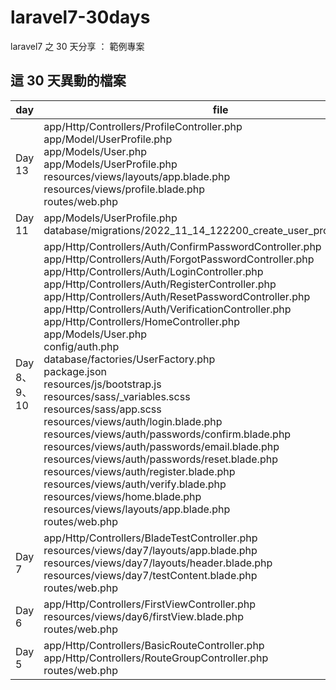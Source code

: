 # laravel7-30days
laravel7 之 30 天分享 ： 範例專案


## 這 30 天異動的檔案

| day  | file              |
|-----------|------------------|
| Day 13 | app/Http/Controllers/ProfileController.php <br> app/Model/UserProfile.php <br> app/Models/User.php <br> app/Models/UserProfile.php <br> resources/views/layouts/app.blade.php <br> resources/views/profile.blade.php <br> routes/web.php |
| Day 11 | app/Models/UserProfile.php <br> database/migrations/2022_11_14_122200_create_user_profiles_table.php <br> |
| Day 8、9、10 | app/Http/Controllers/Auth/ConfirmPasswordController.php <br> app/Http/Controllers/Auth/ForgotPasswordController.php <br> app/Http/Controllers/Auth/LoginController.php <br> app/Http/Controllers/Auth/RegisterController.php <br> app/Http/Controllers/Auth/ResetPasswordController.php <br> app/Http/Controllers/Auth/VerificationController.php <br> app/Http/Controllers/HomeController.php <br> app/Models/User.php <br> config/auth.php <br> database/factories/UserFactory.php <br> package.json <br> resources/js/bootstrap.js <br> resources/sass/_variables.scss <br> resources/sass/app.scss <br> resources/views/auth/login.blade.php <br> resources/views/auth/passwords/confirm.blade.php <br> resources/views/auth/passwords/email.blade.php <br> resources/views/auth/passwords/reset.blade.php <br> resources/views/auth/register.blade.php <br> resources/views/auth/verify.blade.php <br> resources/views/home.blade.php <br> resources/views/layouts/app.blade.php <br> routes/web.php <br> |
| Day 7 | app/Http/Controllers/BladeTestController.php <br> resources/views/day7/layouts/app.blade.php <br> resources/views/day7/layouts/header.blade.php <br> resources/views/day7/testContent.blade.php <br> routes/web.php |
| Day 6 | app/Http/Controllers/FirstViewController.php <br> resources/views/day6/firstView.blade.php <br> routes/web.php |
| Day 5 | app/Http/Controllers/BasicRouteController.php <br> app/Http/Controllers/RouteGroupController.php <br>routes/web.php |


